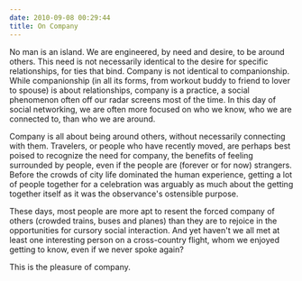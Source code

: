 ```yaml
---
date: 2010-09-08 00:29:44
title: On Company
---
```


No man is an island. We are engineered, by need and desire, to be around others. This need is not necessarily identical to the desire for specific relationships, for ties that bind. Company is not identical to companionship. While companionship (in all its forms, from workout buddy to friend to lover to spouse) is about relationships, company is a practice, a social phenomenon often off our radar screens most of the time. In this day of social networking, we are often more focused on who we know, who we are connected to, than who we are around.

Company is all about being around others, without necessarily connecting with them. Travelers, or people who have recently moved, are perhaps best poised to recognize the need for company, the benefits of feeling surrounded by people, even if the people are (forever or for now) strangers. Before the crowds of city life dominated the human experience, getting a lot of people together for a celebration was arguably as much about the getting together itself as it was the observance's ostensible purpose.

These days, most people are more apt to resent the forced company of others (crowded trains, buses and planes) than they are to rejoice in the opportunities for cursory social interaction. And yet haven't we all met at least one interesting person on a cross-country flight, whom we enjoyed getting to know, even if we never spoke again?

This is the pleasure of company.

